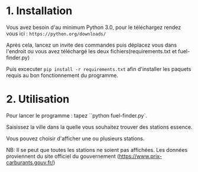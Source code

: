 <h1>1. Installation</h1>

Vous avez besoin d'au minimum Python 3.0, pour le téléchargez rendez vous ici : `https://python.org/downloads/`

Après cela, lancez un invite des commandes puis déplacez vous dans l'endroit ou vous avez téléchargé les deux fichiers(requirements.txt et fuel-finder.py)

Puis excecuter `pip install -r requirements.txt` afin d'installer les paquets requis au bon fonctionnement du programme.

<h1>2. Utilisation</h1>

Pour lancer le programme : tapez ``python fuel-finder.py`.

Saisissez la ville dans la quelle vous souhaitez trouver des stations essence.

Vous pouvez choisir d'afficher une ou plusieurs stations.


NB: Il se peut que toutes les stations ne soient pas affichées. Les données proviennent du site officiel du gouvernement (https://www.prix-carburants.gouv.fr/)


